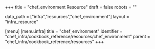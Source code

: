+++
title = "chef_environment Resource"
draft = false
robots = ""

data_path = ["infra","resources","chef_environment"]
layout = "infra_resource"


[menu]
  [menu.infra]
    title = "chef_environment"
    identifier = "chef_infra/cookbook_reference/resources/chef_environment"
    parent = "chef_infra/cookbook_reference/resources"
+++

<!-- The contents of this page are automatically generated from the chef_environment.yaml file in the data directory. -->
<!-- To suggest a change, edit the https://github.com/chef/chef/blob/master/lib/chef/resource/chef_environment.rb file
      and submit a pull request to the https://github.com/chef/chef repository. -->
